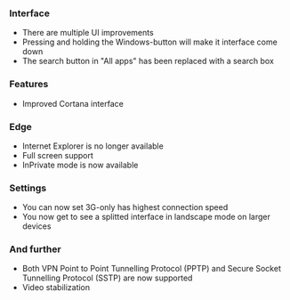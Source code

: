 ### Interface
- There are multiple UI improvements
- Pressing and holding the Windows-button will make it interface come down
- The search button in "All apps" has been replaced with a search box

### Features
- Improved Cortana interface

### Edge
- Internet Explorer is no longer available
- Full screen support
- InPrivate mode is now available

### Settings
- You can now set 3G-only has highest connection speed
- You now get to see a splitted interface in landscape mode on larger devices

### And further
- Both VPN Point to Point Tunnelling Protocol (PPTP) and Secure Socket Tunnelling Protocol (SSTP) are now supported
- Video stabilization